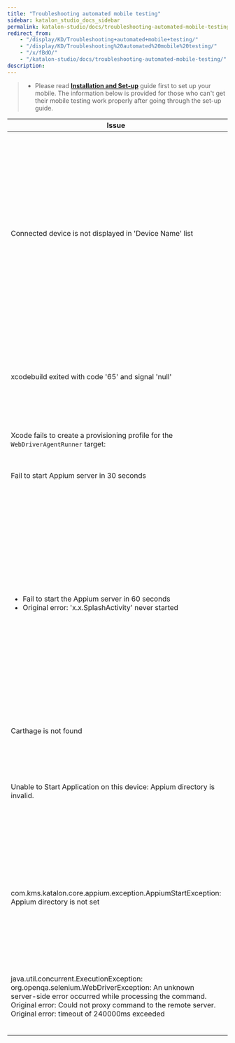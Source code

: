 ```yaml
---
title: "Troubleshooting automated mobile testing" 
sidebar: katalon_studio_docs_sidebar
permalink: katalon-studio/docs/troubleshooting-automated-mobile-testing.html 
redirect_from:
    - "/display/KD/Troubleshooting+automated+mobile+testing/"
    - "/display/KD/Troubleshooting%20automated%20mobile%20testing/"
    - "/x/fBdO/"
    - "/katalon-studio/docs/troubleshooting-automated-mobile-testing/"
description: 
---
```

> * Please read **[Installation and Set-up](/display/KD/Before+You+Start)** guide first to set up your mobile. The information below is provided for those who can't get their mobile testing work properly after going through the set-up guide.

<table>
    <thead>
        <tr>
            <th>Issue</th>
            <th>Solution</th>
        </tr>
    </thead>
    <tbody>
        <tr>
            <td>Connected device is not displayed in 'Device Name' list</td>
            <td>
                <strong>iOS</strong>
                <ul>
                    <li>Connect your&nbsp;device to Xcode.</li>
                    <li>Go to Settings -&gt;&nbsp;Developer&nbsp;&gt; turn ON&nbsp;UIAutomation.</li>
                    <li>
                        <p>Check if your device is recognized using the following commands on Terminal.</p>
                        <pre><code class="language-groovy">cd /Applications/Katalon\ Studio.app/Contents/Eclipse/configuration/resources/tools/imobiledevice&nbsp;
idevice_id -l</code></pre>
                        <p>If your iOS version is iOS 11, make sure Katalon Studio's version is 5.3+.</p>
                    </li>
                </ul>
                <strong>Android</strong>
                <ul>
                    <li>Developer option is turned on.</li>
                    <li>A trusted&nbsp;connection is established by&nbsp;tapping&nbsp;on 'Trust this computer' whenever this dialog is displayed on your device.</li>
                    <li>
                        Check if the device is listed using&nbsp;adb&nbsp;command:
                        <ul>
                            <li>On Windows command line/ MacOS terminal: Navigate to platform-tools folder in &lt;Android SDK folder&gt;\platform-tools.</li>
                            <li>Type in "adb&nbsp;devices" and observe devices listed there. Make sure that your corrected device is listed there with online status.&nbsp;</li>
                        </ul>
                    </li>
                </ul>
            </td>
        </tr>
        <tr>
            <td>xcodebuild exited with code&nbsp;'65'&nbsp;and signal&nbsp;'null'</td>
            <td>
                <p>Your .ipa application and/or WebDriverAgent is not signed correctly.</p>
                Solutions:
                <ul>
                    <li>Sign and rebuild the WebDriverAgent XCode project with your developer certificate.</li>
                    <li>Uncheck 'Automatically Signing' option from WebDriverAgentRunner and select <strong>valid provisioning profile</strong> (profile displayed as Eligible from the list).</li>
                </ul>
            </td>
        </tr>
        <tr>
            <td>Xcode fails to create a provisioning profile for the <code>WebDriverAgentRunner</code>&nbsp;target:</td>
            <td>
                <p>This necessitates manually changing the bundle id for the target by going into the "Build Settings" tab, and changing the "Product Bundle Identifier" from&nbsp;<code>com.facebook.WebDriverAgentRunner</code>&nbsp;to something that Xcode will accept.</p>
            </td>
        </tr>
        <tr>
            <td>Fail to start Appium server in 30 seconds</td>
            <td>Katalon Studio can't start Appium server within 30 seconds (default timeout). You can increase this timeout value from this settings: Project&nbsp;→ Settings&nbsp;→ Execution&nbsp;→ Default&nbsp;→ Default wait for elements timeout (in seconds).</td>
        </tr>
        <tr>
            <td>
                <ul>
                    <li>Fail to start the Appium server in 60 seconds</li>
                    <li>Original error: 'x.x.SplashActivity' never started</li>
                </ul>
            </td>
            <td>
                <p>Set your Appium Log Level to "Debug" which you can find this option in Windows &gt; Katalon Studio Preferences &gt; Katalon &gt; Mobile to generate debug logs of Appium.</p>
                <p>After this change is applied, retry your record/spy session and then open generated&nbsp;.appium&nbsp;file in the project folder.&nbsp;<br>Somewhere in this file you are likely will see these lines:&nbsp;</p>
                <pre><code class="language-groovy">[debug] [ADB] Running '..\adb.exe' with args: [...] 
[debug] [ADB] Found package: 'com.abc.def.xyz' and fully qualified activity name : 'com.egh.jik' 
[debug] [ADB] Incorrect package and activity. Retrying.</code></pre>
                <p>&nbsp;</p>
                <p>The root cause is Katalon Studio can't start application due to incorrect package and activity by default, so you need to add additional settings to desired capabilities:&nbsp;</p>
                <p>&nbsp;-&nbsp;Navigate to Mobile settings (Project &gt; Settings &gt; Execution &gt; Default &gt; Mobile &gt; Android).&nbsp;<br>&nbsp;-&nbsp;Add the following key.<br>&nbsp; &nbsp;Name: appWaitActivity.&nbsp;<br>&nbsp; &nbsp;Value: com.* (<strong>based on the prefix of 'Found package' log</strong>).</p>
                <p><br></p>
            </td>
        </tr>
        <tr>
            <td>Carthage&nbsp;is not found</td>
            <td>Known issue of Appium 1.7 with Xcode 9:&nbsp;<a class="external-link" href="https://github.com/appium/appium/issues/9344" rel="nofollow">https://github.com/appium/appium/issues/9344</a>, so please use Katalon Studio 5.1.0.2+ to avoid this message.</td>
        </tr>
        <tr>
            <td>Unable to Start Application on this device: Appium directory is invalid.</td>
            <td>
                <p>Katalon Studio cannot locate the provided Appium directory. Please double check your Appium directory to make sure it should be as shown below:</p>
                <p>Windows: (Window&nbsp;→ Katalon Studio Preferences&nbsp;→ Mobile&nbsp;→ Appium Directory).</p>
                <pre><code class="language-groovy">C:\Users\&lt;Username&gt;\AppData\Roaming\npm\node_modules\appium</code></pre>
                <p>MacOS/Linux: (Katalon Studio&nbsp;→ Preferences&nbsp;→ Mobile&nbsp;→ Appium Directory).</p>
                <pre><code class="language-groovy">/usr/local/lib/node_modules/appium</code></pre>
            </td>
        </tr>
        <tr>
            <td>com.kms.katalon.core.appium.exception.AppiumStartException: Appium directory is not set</td>
            <td>
                <p> When running tests with <strong>Katalon Runtime Engine</strong>, by default Katalon checks the Appium directory at:</p>
                <ul>
                  <li>APPIUM_HOME environment variable (*). </li>
                  <li>Windows: C:\Users<Username>\AppData\Roaming\npm\node_modules\appium.</li>
                  <li>macOS and Linux: /usr/local/lib/node_modules/appium.</li>
                </ul>
                <p> (*) To set Appium location by using APPIUM_HOME environment variable:
                <li>Windows: <img src="https://github.com/katalon-studio/docs-images/raw/master/katalon-studio/docs/roubleshooting-automated-mobile-testing/windows-appium-home.png"></li>
                <li>macOS and Linux: <pre><code class="language-groovy">export APPIUM_HOME=/usr/local/lib/node_modules/appium</code></pre></li>
                </p>
            </td>
        </tr>
        <tr>
            <td>java.util.concurrent.ExecutionException: org.openqa.selenium.WebDriverException: An unknown server-side error occurred while processing the command. Original error: Could not proxy command to the remote server. Original error: timeout of 240000ms exceeded</td>
            <td>
                <p>Solutions:</p>
                    <ul>
                        <li> Install <a href="https://docs.katalon.com/katalon-studio/docs/installing-webdriveragent-for-ios-devices.html">Webdriveragent</a>.</li>
                        <li> Kill the running appium proccesses with the following command:  <pre><code>killall -9 node</code></pre></li>
                        <li> Start the AUT again.</li>
                    </ul>
            </td>
        </tr>                                  
    </tbody>
</table>
